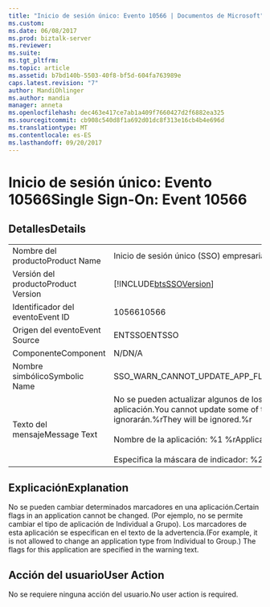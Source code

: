 ```yaml
---
title: "Inicio de sesión único: Evento 10566 | Documentos de Microsoft"
ms.custom: 
ms.date: 06/08/2017
ms.prod: biztalk-server
ms.reviewer: 
ms.suite: 
ms.tgt_pltfrm: 
ms.topic: article
ms.assetid: b7bd140b-5503-40f8-bf5d-604fa763989e
caps.latest.revision: "7"
author: MandiOhlinger
ms.author: mandia
manager: anneta
ms.openlocfilehash: dec463e417ce7ab1a409f7660427d2f6882ea325
ms.sourcegitcommit: cb908c540d8f1a692d01dc8f313e16cb4b4e696d
ms.translationtype: MT
ms.contentlocale: es-ES
ms.lasthandoff: 09/20/2017
---
```

# <a name="single-sign-on-event-10566"></a><span data-ttu-id="ac0e1-102">Inicio de sesión único: Evento 10566</span><span class="sxs-lookup"><span data-stu-id="ac0e1-102">Single Sign-On: Event 10566</span></span>
## <a name="details"></a><span data-ttu-id="ac0e1-103">Detalles</span><span class="sxs-lookup"><span data-stu-id="ac0e1-103">Details</span></span>  
  
|||  
|-|-|  
|<span data-ttu-id="ac0e1-104">Nombre del producto</span><span class="sxs-lookup"><span data-stu-id="ac0e1-104">Product Name</span></span>|<span data-ttu-id="ac0e1-105">Inicio de sesión único (SSO) empresarial</span><span class="sxs-lookup"><span data-stu-id="ac0e1-105">Enterprise Single Sign-On</span></span>|  
|<span data-ttu-id="ac0e1-106">Versión del producto</span><span class="sxs-lookup"><span data-stu-id="ac0e1-106">Product Version</span></span>|[!INCLUDE[btsSSOVersion](../includes/btsssoversion-md.md)]|  
|<span data-ttu-id="ac0e1-107">Identificador del evento</span><span class="sxs-lookup"><span data-stu-id="ac0e1-107">Event ID</span></span>|<span data-ttu-id="ac0e1-108">10566</span><span class="sxs-lookup"><span data-stu-id="ac0e1-108">10566</span></span>|  
|<span data-ttu-id="ac0e1-109">Origen del evento</span><span class="sxs-lookup"><span data-stu-id="ac0e1-109">Event Source</span></span>|<span data-ttu-id="ac0e1-110">ENTSSO</span><span class="sxs-lookup"><span data-stu-id="ac0e1-110">ENTSSO</span></span>|  
|<span data-ttu-id="ac0e1-111">Componente</span><span class="sxs-lookup"><span data-stu-id="ac0e1-111">Component</span></span>|<span data-ttu-id="ac0e1-112">N/D</span><span class="sxs-lookup"><span data-stu-id="ac0e1-112">N/A</span></span>|  
|<span data-ttu-id="ac0e1-113">Nombre simbólico</span><span class="sxs-lookup"><span data-stu-id="ac0e1-113">Symbolic Name</span></span>|<span data-ttu-id="ac0e1-114">SSO_WARN_CANNOT_UPDATE_APP_FLAGS</span><span class="sxs-lookup"><span data-stu-id="ac0e1-114">SSO_WARN_CANNOT_UPDATE_APP_FLAGS</span></span>|  
|<span data-ttu-id="ac0e1-115">Texto del mensaje</span><span class="sxs-lookup"><span data-stu-id="ac0e1-115">Message Text</span></span>|<span data-ttu-id="ac0e1-116">No se pueden actualizar algunos de los marcadores especificados para la aplicación.</span><span class="sxs-lookup"><span data-stu-id="ac0e1-116">You cannot update some of the specified flags for this application.</span></span> <span data-ttu-id="ac0e1-117">Se ignorarán.%r</span><span class="sxs-lookup"><span data-stu-id="ac0e1-117">They will be ignored.%r</span></span><br /><br /> <span data-ttu-id="ac0e1-118">Nombre de la aplicación: %1 %r</span><span class="sxs-lookup"><span data-stu-id="ac0e1-118">Application Name: %1%r</span></span><br /><br /> <span data-ttu-id="ac0e1-119">Especifica la máscara de indicador: %2</span><span class="sxs-lookup"><span data-stu-id="ac0e1-119">Specified Flag Mask: %2</span></span>|  
  
## <a name="explanation"></a><span data-ttu-id="ac0e1-120">Explicación</span><span class="sxs-lookup"><span data-stu-id="ac0e1-120">Explanation</span></span>  
 <span data-ttu-id="ac0e1-121">No se pueden cambiar determinados marcadores en una aplicación.</span><span class="sxs-lookup"><span data-stu-id="ac0e1-121">Certain flags in an application cannot be changed.</span></span> <span data-ttu-id="ac0e1-122">(Por ejemplo, no se permite cambiar el tipo de aplicación de Individual a Grupo). Los marcadores de esta aplicación se especifican en el texto de la advertencia.</span><span class="sxs-lookup"><span data-stu-id="ac0e1-122">(For example, it is not allowed to change an application type from Individual to Group.) The flags for this application are specified in the warning text.</span></span>  
  
## <a name="user-action"></a><span data-ttu-id="ac0e1-123">Acción del usuario</span><span class="sxs-lookup"><span data-stu-id="ac0e1-123">User Action</span></span>  
 <span data-ttu-id="ac0e1-124">No se requiere ninguna acción del usuario.</span><span class="sxs-lookup"><span data-stu-id="ac0e1-124">No user action is required.</span></span>